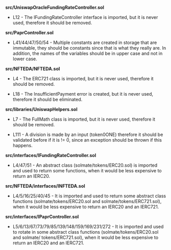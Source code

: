 **src/UniswapOracleFundingRateController.sol**
- L12 - The IFundingRateController interface is imported, but it is never used, therefore it should be removed.


**src/PaprController.sol**
- L41/44/47/50/54 - Multiple constants are created in storage that are immutable, they should be constants since that is what they really are. In addition, the names of the variables should be in upper case and not in lower case.


**src/NFTEDA/NFTEDA.sol**
- L4 - The ERC721 class is imported, but it is never used, therefore it should be removed.

- L18 - The InsufficientPayment error is created, but it is never used, therefore it should be eliminated.


**src/libraries/UniswapHelpers.sol**
- L7 - The FullMath class is imported, but it is never used, therefore it should be removed.

- L111 - A division is made by an input (token0ONE) therefore it should be validated before if it is != 0, since an exception should be thrown if this happens.


**src/interfaces/IFundingRateController.sol**
- L4/47/51 - An abstract class (solmate/tokens/ERC20.sol) is imported and used to return some functions, when it would be less expensive to return an IERC20.


**src/NFTEDA/interfaces/INFTEDA.sol**
- L4/5/16/25/40/45 - It is imported and used to return some abstract class functions (solmate/tokens/ERC20.sol and solmate/tokens/ERC721.sol), when it would be less expensive to return an IERC20 and an IERC721.


**src/interfaces/IPaprController.sol**
- L5/6/13/67/73/79/85/139/148/159/169/231/272 - It is imported and used to rotate in some abstract class functions (solmate/tokens/ERC20.sol and solmate/ tokens/ERC721.sol), when it would be less expensive to return an IERC20 and an IERC721.
